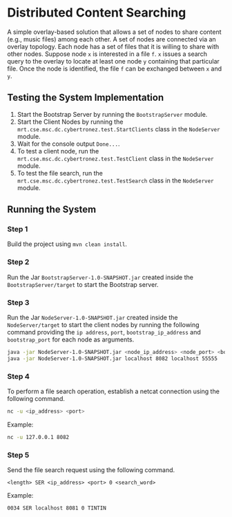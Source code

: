 # Distributed Content Searching
A simple overlay-based solution that allows a set of nodes to share content (e.g., music files) among each other. A set of nodes are connected via an overlay topology. Each node has a set of files that it is willing to share with other nodes. Suppose node ​`x` is interested in a file ​`f`.​ `​x` issues a search query to the overlay to locate at least one node ​`y` containing that particular file. Once the node is identified, the file `f` can be exchanged between ​`x` and `​y`​.

## Testing the System Implementation
1. Start the Bootstrap Server by running the `BootstrapServer` module.
2. Start the Client Nodes by running the `mrt.cse.msc.dc.cybertronez.test.StartClients` class in the `NodeServer` module.
3. Wait for the console output `Done...`.
4. To test a client node, run the `mrt.cse.msc.dc.cybertronez.test.TestClient` class in the `NodeServer` module.
5. To test the file search, run the `mrt.cse.msc.dc.cybertronez.test.TestSearch` class in the `NodeServer` module.

## Running the System
### Step 1
Build the project using `mvn clean install`.
### Step 2
Run the Jar `BootstrapServer-1.0-SNAPSHOT.jar` created inside the `BootstrapServer/target` to start the Bootstrap server.
### Step 3
Run the Jar `NodeServer-1.0-SNAPSHOT.jar` created inside the `NodeServer/target` to start the client nodes by running the following command providing the `ip address`, `port`, `bootstrap_ip_address` and `bootstrap_port` for each node as arguments.
```sh
java -jar NodeServer-1.0-SNAPSHOT.jar <node_ip_address> <node_port> <bootstrap_ip_address> <bootstrap_port>
java -jar NodeServer-1.0-SNAPSHOT.jar localhost 8082 localhost 55555
```
### Step 4
To perform a file search operation, establish a netcat connection using the following command.
```sh
nc -u <ip_address> <port>
```
Example:
```sh
nc -u 127.0.0.1 8082
```
### Step 5
Send the file search request using the following command.
```
<length> SER <ip_address> <port> 0 <search_word>
```
Example:
```sh
0034 SER localhost 8081 0 TINTIN
```


